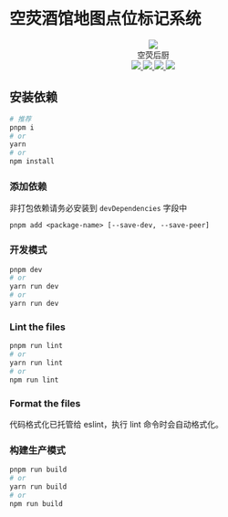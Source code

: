 # 空荧酒馆地图点位标记系统

<div align="center">
  <img src="./public/favicon.ico" >
  <div>空荧后厨</div>
  <div>
    <a href="https://cn.vuejs.org" target="_blank">
      <img src="https://img.shields.io/badge/Vue-3.2-green">
    </a>
    <a href="https://cn.vitejs.dev" target="_blank">
      <img src="https://img.shields.io/badge/Vite-4.1-green">
    </a>
    <a href="https://www.typescriptlang.org" target="_blank">
      <img src="https://img.shields.io/badge/TS-next-blue">
    </a>
    <a href="https://leafletjs.com" target="_blank">
      <img src="https://img.shields.io/badge/leaflet-1.9-blueviolet">
    </a>
  </div>
</div>

## 安装依赖

```bash
# 推荐
pnpm i
# or
yarn
# or
npm install
```

### 添加依赖

非打包依赖请务必安装到 `devDependencies` 字段中

```base
pnpm add <package-name> [--save-dev, --save-peer]
```

### 开发模式

```bash
pnpm dev
# or
yarn run dev
# or
yarn run dev
```

### Lint the files

```bash
pnpm run lint
# or
yarn run lint
# or
npm run lint
```

### Format the files

代码格式化已托管给 eslint，执行 lint 命令时会自动格式化。

### 构建生产模式

```bash
pnpm run build
# or
yarn run build
# or
npm run build
```
